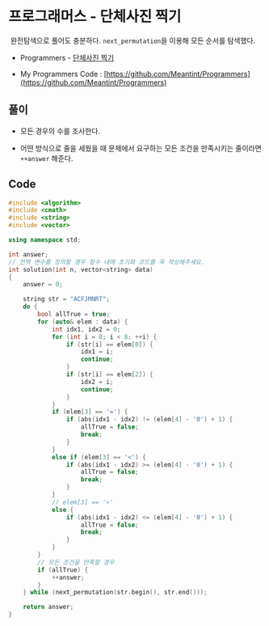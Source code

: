 # 프로그래머스 - 단체사진 찍기

&nbsp;완전탐색으로 풀어도 충분하다. `next_permutation`을 이용해 모든 순서를 탐색했다.

- Programmers - [단체사진 찍기](https://programmers.co.kr/learn/courses/30/lessons/1835)

- My Programmers Code : [https://github.com/Meantint/Programmers](https://github.com/Meantint/Programmers)

## 풀이

- 모든 경우의 수를 조사한다.

- 어떤 방식으로 줄을 세웠을 때 문제에서 요구하는 모든 조건을 만족시키는 줄이라면 `++answer` 해준다.

## Code

```cpp
#include <algorithm>
#include <cmath>
#include <string>
#include <vector>

using namespace std;

int answer;
// 전역 변수를 정의할 경우 함수 내에 초기화 코드를 꼭 작성해주세요.
int solution(int n, vector<string> data)
{
    answer = 0;

    string str = "ACFJMNRT";
    do {
        bool allTrue = true;
        for (auto& elem : data) {
            int idx1, idx2 = 0;
            for (int i = 0; i < 8; ++i) {
                if (str[i] == elem[0]) {
                    idx1 = i;
                    continue;
                }
                if (str[i] == elem[2]) {
                    idx2 = i;
                    continue;
                }
            }
            if (elem[3] == '=') {
                if (abs(idx1 - idx2) != (elem[4] - '0') + 1) {
                    allTrue = false;
                    break;
                }
            }
            else if (elem[3] == '<') {
                if (abs(idx1 - idx2) >= (elem[4] - '0') + 1) {
                    allTrue = false;
                    break;
                }
            }
            // elem[3] == '>'
            else {
                if (abs(idx1 - idx2) <= (elem[4] - '0') + 1) {
                    allTrue = false;
                    break;
                }
            }
        }
        // 모든 조건을 만족할 경우
        if (allTrue) {
            ++answer;
        }
    } while (next_permutation(str.begin(), str.end()));

    return answer;
}
```
